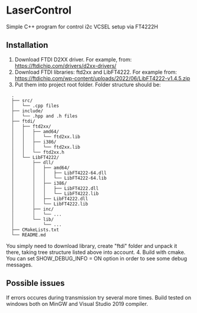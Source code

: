 # LaserControl
Simple C++ program for control i2c VCSEL setup via FT4222H

## Installation
1. Download FTDI D2XX driver. For example, from: https://ftdichip.com/drivers/d2xx-drivers/
2. Download FTDI libraries: ftd2xx and LibFT4222. For example from: https://ftdichip.com/wp-content/uploads/2022/06/LibFT4222-v1.4.5.zip 
3. Put them into project root folder. Folder structure should be:

```
  .
  ├── src/
  │   └── .cpp files
  ├── include/
  │   └── .hpp and .h files
  ├── ftdi/
  │   ├── ftd2xx/
  │   │   ├── amd64/
  │   │   │   └── ftd2xx.lib
  │   │   ├── i386/
  │   │   │   └── ftd2xx.lib
  │   │   └── ftd2xx.h
  │   └── LibFT4222/
  │       ├── dll/
  │       │   ├── amd64/
  │       │   │   ├── LibFT4222-64.dll
  │       │   │   └── LibFT4222-64.lib
  │       │   ├── i386/
  │       │   │   ├── LibFT4222.dll
  │       │   │   └── LibFT4222.lib
  │       │   ├── LibFT4222.dll
  │       │   └── LibFT4222.lib
  │       ├── inc/
  │       │   └── ...
  │       └── lib/
  │           └── ...
  ├── CMakeLists.txt
  └── README.md
```

  You simply need to download library, create "ftdi" folder and unpack it there, taking tree structure listed above into account.
4. Build with cmake. You can set SHOW_DEBUG_INFO = ON option in order to see some debug messages.

## Possible issues
If errors occures during transmission try several more times.
Build tested on windows both on MinGW and Visual Studio 2019 compiler. 
